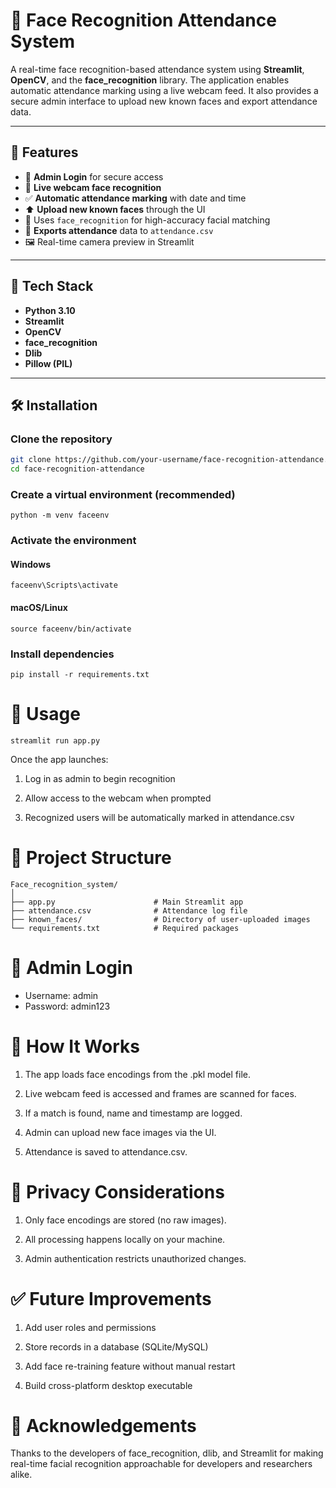 # 🎯 Face Recognition Attendance System

A real-time face recognition-based attendance system using **Streamlit**, **OpenCV**, and the **face_recognition** library. The application enables automatic attendance marking using a live webcam feed. It also provides a secure admin interface to upload new known faces and export attendance data.

---

## 📌 Features

- 🔐 **Admin Login** for secure access
- 📸 **Live webcam face recognition**
- ✅ **Automatic attendance marking** with date and time
- ⬆️ **Upload new known faces** through the UI
- 🧠 Uses `face_recognition` for high-accuracy facial matching
- 📁 **Exports attendance** data to `attendance.csv`
- 🖼️ Real-time camera preview in Streamlit

---

## 🧰 Tech Stack

- **Python 3.10**
- **Streamlit**
- **OpenCV**
- **face_recognition**
- **Dlib**
- **Pillow (PIL)**

---

## 🛠️ Installation


### Clone the repository
```bash
git clone https://github.com/your-username/face-recognition-attendance.git
cd face-recognition-attendance
```
### Create a virtual environment (recommended)
```
python -m venv faceenv
```
### Activate the environment
#### Windows
```
faceenv\Scripts\activate
```
#### macOS/Linux
```
source faceenv/bin/activate
```

### Install dependencies
```
pip install -r requirements.txt
```
# 🚀 Usage
```
streamlit run app.py
```
Once the app launches:

1. Log in as admin to begin recognition

2. Allow access to the webcam when prompted

3. Recognized users will be automatically marked in attendance.csv

# 📂 Project Structure
```
Face_recognition_system/
│
├── app.py                      # Main Streamlit app
├── attendance.csv              # Attendance log file
├── known_faces/                # Directory of user-uploaded images
└── requirements.txt            # Required packages
```
# 👤 Admin Login

- Username: admin
- Password: admin123

# 🔄 How It Works
1. The app loads face encodings from the .pkl model file.

2. Live webcam feed is accessed and frames are scanned for faces.

3. If a match is found, name and timestamp are logged.

4. Admin can upload new face images via the UI.

5. Attendance is saved to attendance.csv.

# 🔐 Privacy Considerations
1. Only face encodings are stored (no raw images).

2. All processing happens locally on your machine.

3. Admin authentication restricts unauthorized changes.

# ✅ Future Improvements
1. Add user roles and permissions

2. Store records in a database (SQLite/MySQL)

3. Add face re-training feature without manual restart

4. Build cross-platform desktop executable

# 🙌 Acknowledgements
Thanks to the developers of face_recognition, dlib, and Streamlit for making real-time facial recognition approachable for developers and researchers alike.
